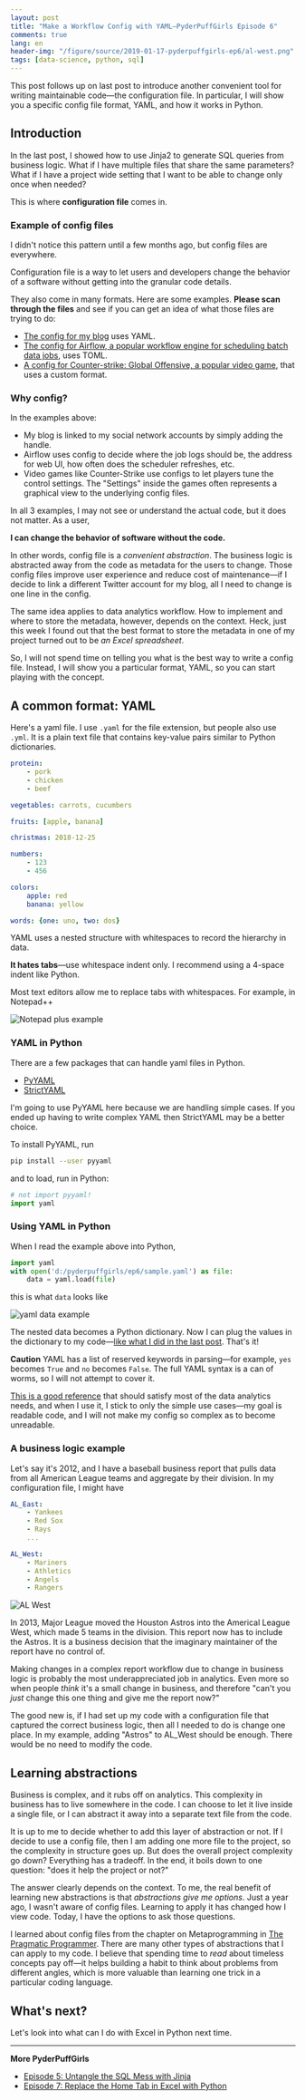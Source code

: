 ```yaml
---
layout: post
title: "Make a Workflow Config with YAML—PyderPuffGirls Episode 6"
comments: true
lang: en
header-img: "/figure/source/2019-01-17-pyderpuffgirls-ep6/al-west.png"
tags: [data-science, python, sql]
---
```


This post follows up on last post to introduce another convenient tool for writing maintainable code—the configuration file. In particular, I will show you a specific config file format, YAML, and how it works in Python.

## Introduction

In the last post, I showed how to use Jinja2 to generate SQL queries from business logic. What if I have multiple files that share the same parameters? What if I have a project wide setting that I want to be able to change only once when needed?

This is where **configuration file** comes in.

### Example of config files

I didn't notice this pattern until a few months ago, but config files are everywhere.

Configuration file is a way to let users and developers change the behavior of a software without getting into the granular code details.

They also come in many formats. Here are some examples. **Please scan through the files** and see if you can get an idea of what those files are trying to do:

* [The config for my blog](https://github.com/changhsinlee/changhsinlee.github.io/blob/master/_config.yml) uses YAML.
* [The config for Airflow, a popular workflow engine for scheduling batch data jobs](https://github.com/puckel/docker-airflow/blob/master/config/airflow.cfg), uses TOML.
* [A config for Counter-strike: Global Offensive, a popular video game](https://gist.github.com/nickbudi/3916475), that uses a custom format.

### Why config?

In the examples above:

* My blog is linked to my social network accounts by simply adding the handle.
* Airflow uses config to decide where the job logs should be, the address for web UI, how often does the scheduler refreshes, etc.
* Video games like Counter-Strike use configs to let players tune the control settings. The "Settings" inside the games often represents a graphical view to the underlying config files.

In all 3 examples, I may not see or understand the actual code, but it does not matter. As a user,

**I can change the behavior of software without the code.**

In other words, config file is a _convenient abstraction_. The business logic is abstracted away from the code as metadata for the users to change. Those config files improve user experience and reduce cost of maintenance—if I decide to link a different Twitter account for my blog, all I need to change is one line in the config.

The same idea applies to data analytics workflow. How to implement and where to store the metadata, however, depends on the context. Heck, just this week I found out that the best format to store the metadata in one of my project turned out to be _an Excel spreadsheet_.

So, I will not spend time on telling you what is the best way to write a config file. Instead, I will show you a particular format, YAML, so you can start playing with the concept.

## A common format: YAML

Here's a yaml file. I use `.yaml` for the file extension, but people also use `.yml`. It is a plain text file that contains key-value pairs similar to Python dictionaries.

```yaml
protein:
    - pork
    - chicken
    - beef

vegetables: carrots, cucumbers

fruits: [apple, banana]

christmas: 2018-12-25

numbers:
    - 123
    - 456

colors:
    apple: red
    banana: yellow

words: {one: uno, two: dos}
```

YAML uses a nested structure with whitespaces to record the hierarchy in data.

**It hates tabs**—use whitespace indent only. I recommend using a 4-space indent like Python.

Most text editors allow me to replace tabs with whitespaces. For example, in Notepad++

![Notepad plus example](/figure/source/2019-01-17-pyderpuffgirls-ep6/notepadplus.png)


### YAML in Python

There are a few packages that can handle yaml files in Python.

* [PyYAML](https://pyyaml.org/)
* [StrictYAML](https://github.com/crdoconnor/strictyaml)

I'm going to use PyYAML here because we are handling simple cases. If you ended up having to write complex YAML then StrictYAML may be a better choice.

To install PyYAML, run

```sh
pip install --user pyyaml
```

and to load, run in Python:

```py
# not import pyyaml!
import yaml
```

### Using YAML in Python

When I read the example above into Python,

```py
import yaml
with open('d:/pyderpuffgirls/ep6/sample.yaml') as file:
    data = yaml.load(file)
```

this is what `data` looks like

![yaml data example](/figure/source/2019-01-17-pyderpuffgirls-ep6/data.png)

The nested data becomes a Python dictionary. Now I can plug the values in the dictionary to my code—[like what I did in the last post](https://changhsinlee.com/pyderpuffgirls-ep5/#the-python-code). That's it!


**Caution** YAML has a list of reserved keywords in parsing—for example, `yes` becomes `True` and `no` becomes `False`. The full YAML syntax is a can of worms, so I will not attempt to cover it.

[This is a good reference](https://camel.readthedocs.io/en/latest/yamlref.html#overall-structure-and-design) that should satisfy most of the data analytics needs, and when I use it, I stick to only the simple use cases—my goal is readable code, and I will not make my config so complex as to become unreadable.

### A business logic example

Let's say it's 2012, and I have a baseball business report that pulls data from all American League teams and aggregate by their division. In my configuration file, I might have

```yaml
AL_East:
    - Yankees
    - Red Sox
    - Rays
    ...

AL_West:
    - Mariners
    - Athletics
    - Angels
    - Rangers
```

![AL West](/figure/source/2019-01-17-pyderpuffgirls-ep6/al-west.png)

In 2013, Major League moved the Houston Astros into the Americal League West, which made 5 teams in the division. This report now has to include the Astros. It is a business decision that the imaginary maintainer of the report have no control of.

Making changes in a complex report workflow due to change in business logic is probably the most underappreciated job in analytics. Even more so when people _think_ it's a small change in business, and therefore "can't you _just_ change this one thing and give me the report now?"

The good new is, if I had set up my code with a configuration file that captured the correct business logic, then all I needed to do is change one place. In my example, adding "Astros" to AL_West should be enough. There would be no need to modify the code.

## Learning abstractions

Business is complex, and it rubs off on analytics. This complexity in business has to live somewhere in the code. I can choose to let it live inside a single file, or I can abstract it away into a separate text file from the code.

It is up to me to decide whether to add this layer of abstraction or not. If I decide to use a config file, then I am adding one more file to the project, so the complexity in structure goes up. But does the overall project complexity go down? Everything has a tradeoff. In the end, it boils down to one question: "does it help the project or not?"

The answer clearly depends on the context. To me, the real benefit of learning new abstractions is that _abstractions give me options_. Just a year ago, I wasn't aware of config files. Learning to apply it has changed how I view code. Today, I have the options to ask those questions.

I learned about config files from the chapter on Metaprogramming in [The Pragmatic Programmer](https://changhsinlee.com/pyderpuffgirls-ep5/#further-reading). There are many other types of abstractions that I can apply to my code. I believe that spending time to _read_ about timeless concepts pay off—it helps building a habit to think about problems from different angles, which is more valuable than learning one trick in a particular coding language.

## What's next?

Let's look into what can I do with Excel in Python next time.

***

**More PyderPuffGirls**

* [Episode 5: Untangle the SQL Mess with Jinja](https://changhsinlee.com/pyderpuffgirls-ep5/)
* [Episode 7: Replace the Home Tab in Excel with Python](https://changhsinlee.com/pyderpuffgirls-ep7/)
